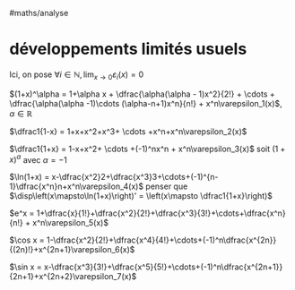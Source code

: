 #maths/analyse
# développements limités usuels
Ici, on pose $\displaystyle\forall i\in\mathbb N, \lim_{x\rightarrow0}\varepsilon_i(x) = 0$

$(1+x)^\alpha = 1+\alpha x + \dfrac{\alpha(\alpha - 1)x^2}{2!} + \cdots + \dfrac{\alpha(\alpha -1)\cdots (\alpha-n+1)x^n}{n!} + x^n\varepsilon_1(x)$, $\alpha\in\mathbb R$

$\dfrac1{1-x} = 1+x+x^2+x^3+ \cdots +x^n+x^n\varepsilon_2(x)$

$\dfrac1{1+x} = 1-x+x^2+ \cdots +(-1)^nx^n + x^n\varepsilon_3(x)$ soit $(1+x)^\alpha$ avec $\alpha = -1$

$\ln(1+x) = x-\dfrac{x^2}2+\dfrac{x^3}3+\cdots+(-1)^{n-1}\dfrac{x^n}n+x^n\varepsilon_4(x)$ penser que $\disp\left(x\mapsto\ln(1+x)\right)' = \left(x\mapsto \dfrac1{1+x}\right)$

$e^x = 1+\dfrac{x}{1!}+\dfrac{x^2}{2!}+\dfrac{x^3}{3!}+\cdots+\dfrac{x^n}{n!} + x^n\varepsilon_5(x)$

$\cos x = 1-\dfrac{x^2}{2!}+\dfrac{x^4}{4!}+\cdots+(-1)^n\dfrac{x^{2n}}{(2n)!}+x^{2n+1}\varepsilon_6(x)$

$\sin x = x-\dfrac{x^3}{3!}+\dfrac{x^5}{5!}+\cdots+(-1)^n\dfrac{x^{2n+1}}{2n+1}+x^{2n+2}\varepsilon_7(x)$
